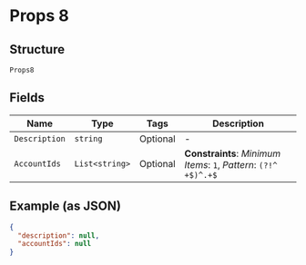 
# Props 8

## Structure

`Props8`

## Fields

| Name | Type | Tags | Description |
|  --- | --- | --- | --- |
| `Description` | `string` | Optional | - |
| `AccountIds` | `List<string>` | Optional | **Constraints**: *Minimum Items*: `1`, *Pattern*: `(?!^ +$)^.+$` |

## Example (as JSON)

```json
{
  "description": null,
  "accountIds": null
}
```

